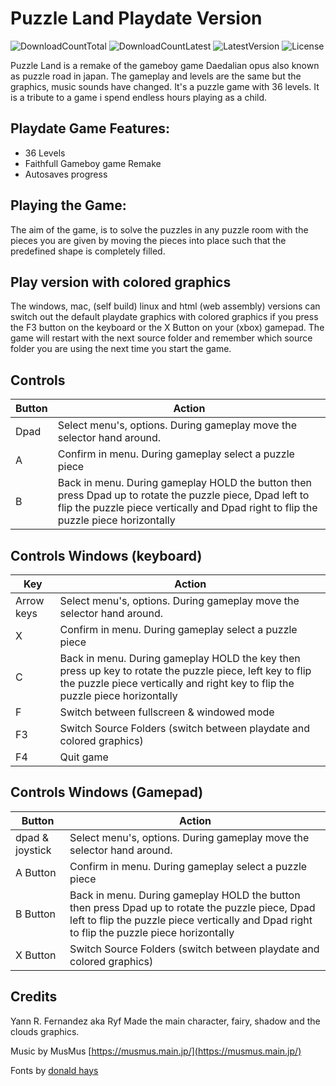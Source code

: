 # Puzzle Land Playdate Version
![DownloadCountTotal](https://img.shields.io/github/downloads/joyrider3774/puzzleland_playdate/total?label=total%20downloads&style=plastic) ![DownloadCountLatest](https://img.shields.io/github/downloads/joyrider3774/puzzleland_playdate/latest/total?style=plastic) ![LatestVersion](https://img.shields.io/github/v/tag/joyrider3774/puzzleland_playdate?label=Latest%20version&style=plastic) ![License](https://img.shields.io/github/license/joyrider3774/puzzleland_playdate?style=plastic)

Puzzle Land is a remake of the gameboy game Daedalian opus also known as puzzle road in japan. The gameplay and levels are the same but the graphics, music sounds have changed. It's a puzzle game with 36 levels. It is a tribute to a game i spend endless hours playing as a child.

## Playdate Game Features:
- 36 Levels
- Faithfull Gameboy game Remake
- Autosaves progress

## Playing the Game:
The aim of the game, is to solve the puzzles in any puzzle room with the pieces you are given by moving the pieces into place such that the predefined shape is completely filled.

## Play version with colored graphics
The windows, mac, (self build) linux and html (web assembly) versions can switch out the default playdate graphics with colored graphics if you press the F3 button on the keyboard or the X Button on your (xbox) gamepad. 
The game will restart with the next source folder and remember which source folder you are using the next time you start the game.

## Controls

| Button | Action |
| ------ | ------ |
| Dpad | Select menu's, options. During gameplay move the selector hand around. |
| A | Confirm in menu. During gameplay select a puzzle piece |
| B | Back in menu. During gameplay HOLD the button then press Dpad up to rotate the puzzle piece, Dpad left to flip the puzzle piece vertically and Dpad right to flip the puzzle piece horizontally |

## Controls Windows (keyboard)

| Key | Action |
| ------ | ------ |
| Arrow keys | Select menu's, options. During gameplay move the selector hand around. |
| X | Confirm in menu. During gameplay select a puzzle piece |
| C | Back in menu. During gameplay HOLD the key then press up key to rotate the puzzle piece, left key to flip the puzzle piece vertically and right key to flip the puzzle piece horizontally  |
| F | Switch between fullscreen & windowed mode |
| F3 | Switch Source Folders (switch between playdate and colored graphics) |
| F4 | Quit game |

## Controls Windows (Gamepad)

| Button | Action |
| ------ | ------ |
| dpad & joystick | Select menu's, options. During gameplay move the selector hand around. |
| A Button | Confirm in menu. During gameplay select a puzzle piece |
| B Button | Back in menu. During gameplay HOLD the button then press Dpad up to rotate the puzzle piece, Dpad left to flip the puzzle piece vertically and Dpad right to flip the puzzle piece horizontally |
| X Button | Switch Source Folders (switch between playdate and colored graphics) |

## Credits
Yann R. Fernandez aka Ryf Made the main character, fairy, shadow and the clouds graphics.

Music by MusMus [https://musmus.main.jp/](https://musmus.main.jp/)

Fonts by [donald hays](https://devforum.play.date/t/some-small-fonts/1356)

